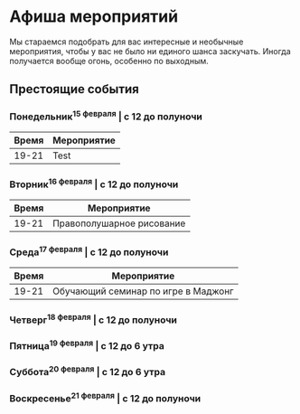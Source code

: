 # Афиша мероприятий

Мы стараемся подобрать для вас интересные и необычные мероприятия, чтобы у вас не было ни единого шанса заскучать. Иногда получается вообще огонь, особенно по выходным.

## Престоящие события

### Понедельник<sup>15 февраля</sup> | с 12 до полуночи

| Время       | Мероприятие                            |
| ----------- | -------------------------------------- |
| 19-21       | Test                                   |

### Вторник<sup>16 февраля</sup> | с 12 до полуночи

| Время       | Мероприятие                            |
| ----------- | -------------------------------------- |
| 19-21       | Правополушарное рисование              |

### Среда<sup>17 февраля</sup> | с 12 до полуночи

| Время       | Мероприятие                            |
| ----------- | -------------------------------------- |
| 19-21       | Обучающий семинар по игре в Маджонг    |

### Четверг<sup>18 февраля</sup> | с 12 до полуночи

### Пятница<sup>19 февраля</sup> | с 12 до 6 утра

### Суббота<sup>20 февраля</sup> | с 12 до 6 утра

### Воскресенье<sup>21 февраля</sup> | с 12 до полуночи